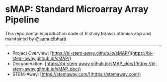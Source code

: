 # sMAP: Standard Microarray Array Pipeline
This repo contains production code of R shiny transcriptomics app and maintained by @[samuelbharti](https://github.com/SamuelBharti)

---

- Project Overview: [https://bi-stem-away.github.io/sMAP/](https://bi-stem-away.github.io/sMAP/)
- Documenation:     [https://bi-stem-away.github.io/sMAP_doc/](https://bi-stem-away.github.io/sMAP_doc/)
- STEM-Away:       [https://stemaway.com/](https://stemaway.com/)
